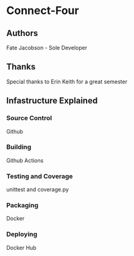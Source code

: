 # Connect-Four

## Authors 

Fate Jacobson - Sole Developer

## Thanks

Special thanks to Erin Keith for a great semester

## Infastructure Explained

### Source Control

Github

### Building

Github Actions

### Testing and Coverage

unittest and coverage.py

### Packaging

Docker

### Deploying

Docker Hub



